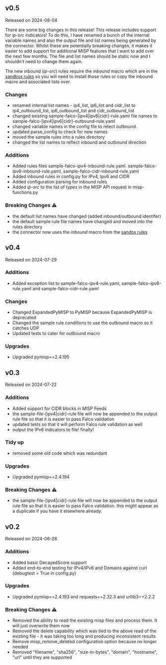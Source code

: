## v0.5

Released on 2024-08-04

There are some big changes in this release!  This release includes support for *ip-src* indicators!  To do this, I have renamed a bunch of the internal variable names and also the output file and list names being generated by the connector.  Whilst these are potentially breaking changes, it makes it easier to add support for additional MISP features that I want to add over the next few months.  The file and list names should be static now and I shouldn't need to change them again.

The new inbound (*ip-src*) rules require the *inbound* macro which are in the [sandbox rules](https://github.com/falcosecurity/rules/blob/main/rules/falco-sandbox_rules.yaml) so you will need to install those rules or copy the inbound macro and associated lists over.

### Changes
* renamed internal list names - ip4_list, ip6_list and cidr_list to ip4_outbound_list, ip6_outbound_list and cidr_outbound_list
* changed existing sample-falco-[ipv4|ipv6|cidr]-rule.yaml file names to sample-falco-[ipv4|ipv6|cidr]-outbound-rule.yaml
* changed variable names in the config file to relect outbound.
* updated parse_config to check for new names
* moved the sample rules into a rules directory
* changed the list names to reflect inbound and outbound direction

### Additions
* Added rules files sample-falco-ipv4-inbound-rule.yaml. sample-falco-ipv6-inbound-rule.yaml, sample-falco-cidr-inbound-rule.yaml
* Added inbound rules in config.py for IPv4, Ipv6 and CIDR 
* Added configuration parsing for inbound rules
* Added *ip-src* to the list of *types* in the MISP API request in misp-functions.py

### Breaking Changes :warning:
* the default list names have changed (added inbound/outbound identifer)
* the default sample rule file names have changed and moved into the rules directory
* the connector now uses the *inbound* macro from the [sandox rules](https://github.com/falcosecurity/rules/blob/main/rules/falco-sandbox_rules.yaml)


## v0.4

Released on 2024-07-29

### Additions
* Added exception list to sample-falco-ipv4-rule.yaml, sample-falco-ipv6-rule.yaml and sample-falco-cidr-rule.yaml

### Changes
* Changed ExpandedPyMISP to PyMISP because ExpandedPyMISP is deprecated
* Changed the sample rule conditions to use the outbound macro so it catches UDP
* Updated tests to cater for outbound macro

### Upgrades
* Upgraded pymisp==2.4.195

## v0.3

Released on 2024-07-22

### Additions
* Added support for CIDR blocks in MISP Feeds
* the sample-file-[ipv4|cidr]-rule file will now be appended to the output rule file so that it is easier to pass Falco validation
* updated tests so that it will perform Falco rule validation as well
* output the IPv6 indicators to file!  finally!

### Tidy up
* removed some old code which was redundant

### Upgrades
* Upgraded pymisp==2.4.194

### Breaking Changes :warning:
* the sample-file-[ipv4|cidr]-rule file will now be appended to the output rule file so that it is easier to pass Falco validation.  this might appear as a duplicate if you have it elsewhere already.

## v0.2

Released on 2024-06-28

### Additions
* Added basic DecayedScore support
* Added end-to-end testing for IPv4/IPv6 and Domains against curl (debugtest = True in config.py)

### Upgrades
* Upgraded pymisp==2.4.193 and requests==2.32.3 and urllib3==2.2.2

### Breaking Changes :warning:
* Removed the ability to read the existing misp files and process them.  It will just overwrite them now
* Removed the delete capability which was tied to the above read of the existing file - it was taking too long and producing inconsistent results
* Remove misp_remove_deleted configuration option because no longer needed
* Removed "filename", "sha256", "size-in-bytes", "domain", "hostname", "url" until they are supported
